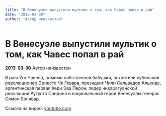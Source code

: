 ```yaml
---
title: "В Венесуэле выпустили мультик о том, как Чавес попал в рай"
date: "2013-03-30"
author: "Автор неизвестен"
---
```


# В Венесуэле выпустили мультик о том, как Чавес попал в рай

**2013-03-30** Автор неизвестен

В раю Уго Чавеса, помимо собственной бабушки, встретили кубинский революционер Эрнесто Че Гевара, президент Чили Сальвадор Альенде, аргентинская первая леди Эва Перон, лидер никарагуанской революции Аугусто Сандино и национальный герой Венесуэлы генерал Симон Боливар.

Ссылка на видео: [youtube.com](http://www.youtube.com/watch?feature=player_embedded&v=N279b1I0zsM)